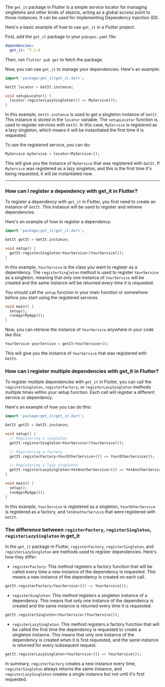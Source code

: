 The `get_it` package in Flutter is a simple service locator for managing singletons and other kinds of objects, acting as a global access point to those instances. It can be used for implementing Dependency Injection (DI).

Here's a basic example of how to use `get_it` in a Flutter project:

First, add the `get_it` package to your `pubspec.yaml` file:

```yaml
dependencies:
  get_it: ^7.2.0
```

Then, run `flutter pub get` to fetch the package.

Now, you can use `get_it` to manage your dependencies. Here's an example:

```dart
import 'package:get_it/get_it.dart';

GetIt locator = GetIt.instance;

void setupLocator() {
  locator.registerLazySingleton(() => MyService());
}
```

In this example, `GetIt.instance` is used to get a singleton instance of `GetIt`. This instance is stored in the `locator` variable. The `setupLocator` function is used to register services with `GetIt`. In this case, `MyService` is registered as a lazy singleton, which means it will be instantiated the first time it is requested.

To use the registered service, you can do:

```dart
MyService myService = locator<MyService>();
```

This will give you the instance of `MyService` that was registered with `GetIt`. If `MyService` was registered as a lazy singleton, and this is the first time it's being requested, it will be instantiated now.

------------------------------
### How can I register a dependency with get_it in Flutter?
To register a dependency with `get_it` in Flutter, you first need to create an instance of `GetIt`. This instance will be used to register and retrieve dependencies. 

Here's an example of how to register a dependency:

```dart
import 'package:get_it/get_it.dart';

GetIt getIt = GetIt.instance;

void setup() {
  getIt.registerSingleton<YourService>(YourService());
}
```

In this example, `YourService` is the class you want to register as a dependency. The `registerSingleton` method is used to register `YourService` as a singleton, meaning that only one instance of `YourService` will be created and the same instance will be returned every time it is requested.

You should call the `setup` function in your main function or somewhere before you start using the registered services.

```dart
void main() {
  setup();
  runApp(MyApp());
}
```

Now, you can retrieve the instance of `YourService` anywhere in your code like this:

```dart
YourService yourService = getIt<YourService>();
```

This will give you the instance of `YourService` that was registered with `GetIt`.

### How can I register multiple dependencies with get_it in Flutter?
To register multiple dependencies with `get_it` in Flutter, you can call the `registerSingleton`, `registerFactory`, or `registerLazySingleton` methods multiple times within your setup function. Each call will register a different service or dependency.

Here's an example of how you can do this:

```dart
import 'package:get_it/get_it.dart';

GetIt getIt = GetIt.instance;

void setup() {
  // Registering a singleton
  getIt.registerSingleton<YourService>(YourService());

  // Registering a factory
  getIt.registerFactory<YourOtherService>(() => YourOtherService());

  // Registering a lazy singleton
  getIt.registerLazySingleton<YetAnotherService>(() => YetAnotherService());
}

void main() {
  setup();
  runApp(MyApp());
}
```

In this example, `YourService` is registered as a singleton, `YourOtherService` is registered as a factory, and `YetAnotherService` that were registered with `GetIt`.

### The difference between `registerFactory`, `registerSingleton`, `registerLazySingleton` in get_it

In the `get_it` package in Flutter, `registerFactory`, `registerSingleton`, and `registerLazySingleton` are methods used to register dependencies. Here's how they differ:

- `registerFactory`: This method registers a factory function that will be called every time a new instance of the dependency is requested. This means a new instance of the dependency is created on each call.

```dart
getIt.registerFactory<YourService>(() => YourService());
```

- `registerSingleton`: This method registers a singleton instance of a dependency. This means that only one instance of the dependency is created and the same instance is returned every time it is requested.

```dart
getIt.registerSingleton<YourService>(YourService());
```

- `registerLazySingleton`: This method registers a factory function that will be called the first time the dependency is requested to create a singleton instance. This means that only one instance of the dependency is created when it is first requested, and the same instance is returned for every subsequent request.

```dart
getIt.registerLazySingleton<YourService>(() => YourService());
```

In summary, `registerFactory` creates a new instance every time, `registerSingleton` always returns the same instance, and `registerLazySingleton` creates a single instance but not until it's first requested.

